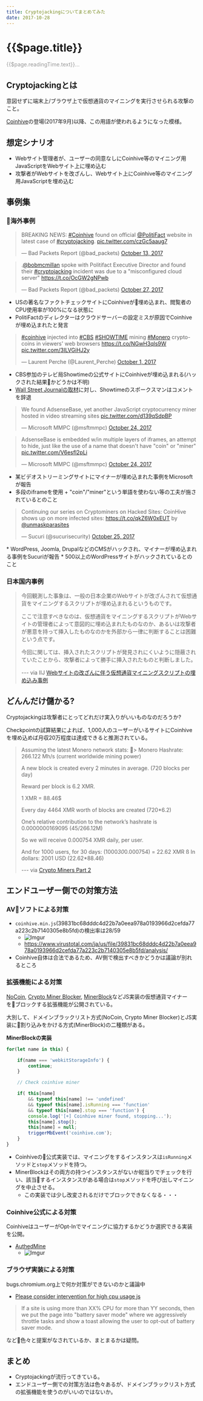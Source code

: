 ```yaml
---
title: Cryptojackingについてまとめてみた
date: 2017-10-28
---
```


# {{$page.title}}

<span style="color: #999;">{{$page.readingTime.text}}...</span>

## Cryptojackingとは
意図せずに端末上/ブラウザ上で仮想通貨のマイニングを実行させられる攻撃のこと。

[Coinhive](https://coinhive.com/)の登場(2017年9月)以降、この用語が使われるようになった模様。

## 想定シナリオ
* Webサイト管理者が、ユーザーの同意なしにCoinhive等のマイニング用JavaScriptをWebサイト上に埋め込む
* 攻撃者がWebサイトを改ざんし、Webサイト上にCoinhive等のマイニング用JavaScriptを埋め込む

## 事例集

### 海外事例

<blockquote class="twitter-tweet" data-lang="en"><p lang="en" dir="ltr">BREAKING NEWS: <a href="https://twitter.com/hashtag/Coinhive?src=hash&amp;ref_src=twsrc%5Etfw">#Coinhive</a> found on official <a href="https://twitter.com/PolitiFact?ref_src=twsrc%5Etfw">@PolitiFact</a> website in latest case of <a href="https://twitter.com/hashtag/cryptojacking?src=hash&amp;ref_src=twsrc%5Etfw">#cryptojacking</a>. <a href="https://t.co/czGc5aaug7">pic.twitter.com/czGc5aaug7</a></p>&mdash; Bad Packets Report (@bad_packets) <a href="https://twitter.com/bad_packets/status/918886823455113216?ref_src=twsrc%5Etfw">October 13, 2017</a></blockquote>
<script async src="https://platform.twitter.com/widgets.js" charset="utf-8"></script>
<blockquote class="twitter-tweet" data-lang="en"><p lang="en" dir="ltr">.<a href="https://twitter.com/bobmcmillan?ref_src=twsrc%5Etfw">@bobmcmillan</a> spoke with Politifact Executive Director and found their <a href="https://twitter.com/hashtag/cryptojacking?src=hash&amp;ref_src=twsrc%5Etfw">#cryptojacking</a> incident was due to a &quot;misconfigured cloud server&quot; <a href="https://t.co/OcGW2gNPwb">https://t.co/OcGW2gNPwb</a></p>&mdash; Bad Packets Report (@bad_packets) <a href="https://twitter.com/bad_packets/status/924010623465275392?ref_src=twsrc%5Etfw">October 27, 2017</a></blockquote>
<script async src="https://platform.twitter.com/widgets.js" charset="utf-8"></script>

* USの著名なファクトチェックサイトにCoinhiveが埋め込まれ、閲覧者のCPU使用率が100%になる状態に
* PolitiFactのディレクターはクラウドサーバーの設定ミスが原因でCoinhiveが埋め込まれたと発言

<blockquote class="twitter-tweet" data-lang="en"><p lang="en" dir="ltr"><a href="https://twitter.com/hashtag/coinhive?src=hash&amp;ref_src=twsrc%5Etfw">#coinhive</a> injected into <a href="https://twitter.com/hashtag/CBS?src=hash&amp;ref_src=twsrc%5Etfw">#CBS</a> <a href="https://twitter.com/hashtag/SHOWTIME?src=hash&amp;ref_src=twsrc%5Etfw">#SHOWTIME</a>  mining <a href="https://twitter.com/hashtag/Monero?src=hash&amp;ref_src=twsrc%5Etfw">#Monero</a> crypto-coins in viewers&#39; web browsers <a href="https://t.co/NGwH3qls9W">https://t.co/NGwH3qls9W</a> <a href="https://t.co/3ILVGiHJ2y">pic.twitter.com/3ILVGiHJ2y</a></p>&mdash; Laurent Perche (@Laurent_Perche) <a href="https://twitter.com/Laurent_Perche/status/914551244068413441?ref_src=twsrc%5Etfw">October 1, 2017</a></blockquote>
<script async src="https://platform.twitter.com/widgets.js" charset="utf-8"></script>

* CBS参加のテレビ局Showtimeの公式サイトにCoinhiveが埋め込まれる(ハックされた結果かどうかは不明)
* [Wall Street Journalの取材](https://www.wsj.com/articles/hackers-latest-move-using-your-computer-to-mine-bitcoin-1509102002?mod=e2tw)に対し、Showtimeのスポークスマンはコメントを辞退

<blockquote class="twitter-tweet" data-lang="en"><p lang="en" dir="ltr">We found AdsenseBase, yet another JavaScript cryptocurrency miner hosted in video streaming sites <a href="https://t.co/d139qSdpBP">pic.twitter.com/d139qSdpBP</a></p>&mdash; Microsoft MMPC (@msftmmpc) <a href="https://twitter.com/msftmmpc/status/922728149015826432?ref_src=twsrc%5Etfw">October 24, 2017</a></blockquote>
<script async src="https://platform.twitter.com/widgets.js" charset="utf-8"></script>

<blockquote class="twitter-tweet" data-lang="en"><p lang="en" dir="ltr">AdsenseBase is embedded w/in multiple layers of iframes, an attempt to hide, just like the use of a name that doesn&#39;t have &quot;coin&quot; or &quot;miner&quot; <a href="https://t.co/V6esfl2pLi">pic.twitter.com/V6esfl2pLi</a></p>&mdash; Microsoft MMPC (@msftmmpc) <a href="https://twitter.com/msftmmpc/status/922728879088746497?ref_src=twsrc%5Etfw">October 24, 2017</a></blockquote>
<script async src="https://platform.twitter.com/widgets.js" charset="utf-8"></script>

* 某ビデオストリーミングサイトにマイナーが埋め込まれた事例をMicrosoftが報告
* 多段のiframeを使用 + "coin"/"miner"という単語を使わない等の工夫が施されているとのこと

<blockquote class="twitter-tweet" data-lang="en"><p lang="en" dir="ltr">Continuing our series on Cryptominers on Hacked Sites: CoinHive shows up on more infected sites: <a href="https://t.co/qkZ6W0xEUT">https://t.co/qkZ6W0xEUT</a> by <a href="https://twitter.com/unmaskparasites?ref_src=twsrc%5Etfw">@unmaskparasites</a></p>&mdash; Sucuri (@sucurisecurity) <a href="https://twitter.com/sucurisecurity/status/923279877314408450?ref_src=twsrc%5Etfw">October 25, 2017</a></blockquote>
<script async src="https://platform.twitter.com/widgets.js" charset="utf-8"></script>
* WordPress, Joomla, DrupalなどのCMSがハックされ、マイナーが埋め込まれる事例をSucuriが報告
* 500以上のWordPressサイトがハックされているとのこと

### 日本国内事例

> 今回観測した事象は、一般の日本企業のWebサイトが改ざんされて仮想通貨をマイニングするスクリプトが埋め込まれるというものです。
>
> ここで注意すべきなのは、仮想通貨をマイニングするスクリプトがWebサイトの管理者によって意図的に埋め込まれたものなのか、あるいは攻撃者が悪意を持って挿入したものなのかを外部から一律に判断することは困難という点です。
>
> 今回に関しては、挿入されたスクリプトが発見されにくいように隠蔽されていたことから、攻撃者によって勝手に挿入されたものと判断しました。
>
> --- via IIJ [Webサイトの改ざんに伴う仮想通貨マイニングスクリプトの埋め込み事例](https://wizsafe.iij.ad.jp/2017/10/94/)

## どんんだけ儲かる?

Cryptojackingは攻撃者にとってどれだけ実入りがいいものなのだろうか?

Checkpointの試算結果によれば、1,000人のユーザーがいるサイトにCoinhiveを埋め込めば月収20万程度は達成できると推測されている。

> Assuming the latest Monero network stats:
>
> Monero Hashrate: 266.122 Mh/s (current worldwide mining power)
>
> A new block is created every 2 minutes in average. (720 blocks per day)
>
> Reward per block is 6.2 XMR.
>
> 1 XMR = 88.46$
>
> Every day 4464 XMR worth of blocks are created (720*6.2)
>
> One’s relative contribution to the network’s hashrate is 0.0000000169095 (45/266.12M)
>
> So we will receive 0.000754 XMR daily, per user.
>
> And for 1000 users, for 30 days: (1000*30*0.000754) = 22.62 XMR
>ß
> In dollars: 2001 USD    (22.62*88.46)
>
> --- via [Crypto Miners Part 2](https://blog.checkpoint.com/2017/10/23/crypto-miners-part-2/)

## エンドユーザー側での対策方法

### AVソフトによる対策

* `coinhive.min.js`(39831bc68dddc4d22b7a0eea978a0193966d2cefda77a223c2b7140305e8b5fd)の検出率は28/59
  * ![Imgur](https://i.imgur.com/H5bO2OQ.png)
  * https://www.virustotal.com/ja/us/file/39831bc68dddc4d22b7a0eea978a0193966d2cefda77a223c2b7140305e8b5fd/analysis/
* Coinhive自体は合法であるため、AV側で検出すべきかどうかは議論が別れるところ

### 拡張機能による対策

[NoCoin](https://github.com/keraf/NoCoin), [Crypto Miner Blocker](https://github.com/lesander/crypto-miner-blocker), [MinerBlock](https://github.com/xd4rker/MinerBlock)などJS実装の仮想通貨マイナーをブロックする拡張機能が公開されている。

大別して、ドメインブラックリスト方式(NoCoin, Crypto Miner Blocker)とJS実装に割り込みをかける方式(MinerBlock)の二種類がある。

**MinerBlockの実装**
```js
for(let name in this) {

	if(name === 'webkitStorageInfo') {
		continue;
	}

	// Check coinhive miner

	if(	this[name]
		&& typeof this[name] !== 'undefined'
		&& typeof this[name].isRunning === 'function'
		&& typeof this[name].stop === 'function') {
		console.log('[+] Coinhive miner found, stopping...');
		this[name].stop();
		this[name] = null;
		triggerMbEvent('coinhive.com');
	}
}
```
* Coinhiveの公式実装では、マイニングをするインスタンスは`isRunning`メソッドと`stop`メソッドを持つ。
* MinerBlockはその両方の持つインスタンスがないか総当りでチェックを行い、該当するインスタンスがある場合は`stop`メソッドを呼び出しマイニングを中止させる。
  * この実装では少し改変されるだけでブロックできなくなる・・・

### Coinhive公式による対策

CoinhiveはユーザーがOpt-Inでマイニングに協力するかどうか選択できる実装を公開。
* [AuthedMine](https://coinhive.com/documentation/authedmine)
  * ![Imgur](https://i.imgur.com/Jekk03c.png)

### ブラウザ実装による対策

bugs.chromium.org上で何か対策ができないのかと議論中
* [Please consider intervention for high cpu usage js](https://bugs.chromium.org/p/chromium/issues/detail?id=766068)

> If a site is using more than XX% CPU for more than YY seconds, then we put the page into "battery saver mode" where we aggressively throttle tasks and show a toast allowing the user to opt-out of battery saver mode.

など色々と提案がなされているか、まとまるかは疑問。

## まとめ

* Cryptojackingが流行ってきている。
* エンドユーザー側での対策方法は色々あるが、ドメインブラックリスト方式の拡張機能を使うのがいいのではないか。


